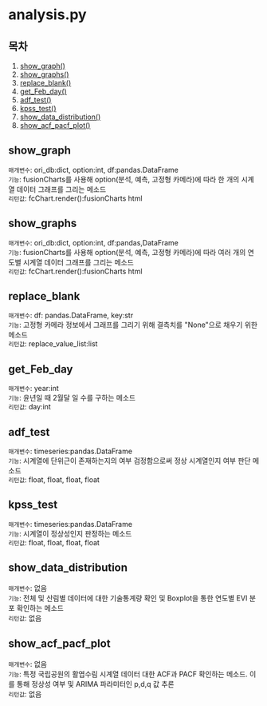 # analysis.py

## 목차

1. [show_graph()](#show_graph)
2. [show_graphs()](#show_graphs)
3. [replace_blank()](#replace_blank)
4. [get_Feb_day()](#get_Feb_day)
5. [adf_test()](#adf_test)
6. [kpss_test()](#kpss_test)
7. [show_data_distribution()](#show_data_distribution)
8. [show_acf_pacf_plot()](#show_acf_pacf_plot)

## show_graph

`매개변수`: ori_db:dict, option:int, df:pandas.DataFrame   
`기능`: fusionCharts를 사용해 option(분석, 예측, 고정형 카메라)에 따라 한 개의 시계열 데이터 그래프를 그리는 메소드   
`리턴값`: fcChart.render():fusionCharts html   

## show_graphs

`매개변수`: ori_db:dict, option:int, df:pandas,DataFrame    
`기능`: fusionCharts를 사용해 option(분석, 예측, 고정형 카메라)에 따라 여러 개의 연도별 시계열 데이터 그래프를 그리는 메소드    
`리턴값`: fcChart.render():fusionCharts html   

## replace_blank

`매개변수`: df: pandas.DataFrame, key:str   
`기능`: 고정형 카메라 정보에서 그래프를 그리기 위해 결측치를 "None"으로 채우기 위한 메소드   
`리턴값`: replace_value_list:list   

## get_Feb_day

`매개변수`: year:int   
`기능`: 윤년일 때 2월달 일 수를 구하는 메소드   
`리턴값`: day:int   

## adf_test

`매개변수`: timeseries:pandas.DataFrame    
`기능`: 시계열에 단위근이 존재하는지의 여부 검정함으로써 정상 시계열인지 여부 판단 메소드   
`리턴값`: float, float, float, float   

## kpss_test

`매개변수`: timeseries:pandas.DataFrame   
`기능`:  시계열이 정상성인지 판정하는 메소드   
`리턴값`: float, float, float, float   

## show_data_distribution

`매개변수`: 없음     
`기능`: 전체 및 산림별 데이터에 대한 기술통계량 확인 및 Boxplot을 통한 연도별 EVI 분포 확인하는 메소드  
`리턴값`: 없음  

## show_acf_pacf_plot

`매개변수`: 없음   
`기능`: 특정 국립공원의 활엽수림 시계열 데이터 대한 ACF과 PACF 확인하는 메소드. 이를 통해 정상성 여부 및 ARIMA 파라미터인 p,d,q 값 추론   
`리턴값`: 없음  
